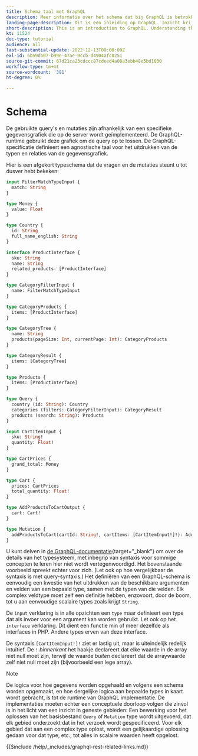 ```yaml
---
title: Schema taal met GraphQL
description: Meer informatie over het schema dat bij GraphQL is betrokken. Lees een beschrijving van het schema, samen met enkele interessante patronen en manieren om het schema te lezen.
landing-page-description: Dit is een inleiding op GraphQL. Inzicht krijgen in het schema en hoe sommige elementen worden geïnterpreteerd
short-description: This is an introduction to GraphQL. Understanding the schema and how to interpret some of the elements
kt: 11524
doc-type: tutorial
audience: all
last-substantial-update: 2022-12-13T00:00:00Z
exl-id: 6b59db07-b99e-47ae-9ccb-d4904afc8251
source-git-commit: 67d21ca23cdccc87cdeed4a08a3ebb48e5bd1030
workflow-type: tm+mt
source-wordcount: '381'
ht-degree: 0%

---
```


# Schema

De gebruikte query&#39;s en mutaties zijn afhankelijk van een specifieke gegevensgrafiek die op de server wordt geïmplementeerd. De GraphQL-runtime gebruikt deze grafiek om de query op te lossen. De GraphQL-specificatie definieert een agnostische taal voor het uitdrukken van de typen en relaties van de gegevensgrafiek.

Hier is een afgekort typeschema dat de vragen en de mutaties steunt u tot dusver hebt bekeken:

```graphql
input FilterMatchTypeInput {
  match: String
}

type Money {
  value: Float
}

type Country {
  id: String
  full_name_english: String
}

interface ProductInterface {
  sku: String
  name: String
  related_products: [ProductInterface]
}

type CategoryFilterInput {
  name: FilterMatchTypeInput
}

type CategoryProducts {
  items: [ProductInterface]
}

type CategoryTree {
  name: String
  products(pageSize: Int, currentPage: Int): CategoryProducts
}

type CategoryResult {
  items: [CategoryTree]
}

type Products {
  items: [ProductInterface]
}

type Query {
  country (id: String): Country
  categories (filters: CategoryFilterInput): CategoryResult
  products (search: String): Products
}

input CartItemInput {
  sku: String!
  quantity: Float!
}

type CartPrices {
  grand_total: Money
}

type Cart {
  prices: CartPrices
  total_quantity: Float!
}

type AddProductsToCartOutput {
  cart: Cart!
}

type Mutation {
  addProductsToCart(cartId: String!, cartItems: [CartItemInput!]!): AddProductsToCartOutput
}
```

U kunt delven in [de GraphQL-documentatie](https://graphql.org/learn/schema/){target="_blank"} om over de details van het typesysteem, met inbegrip van syntaxis voor sommige concepten te leren hier niet wordt vertegenwoordigd. Het bovenstaande voorbeeld spreekt echter voor zich. (Let ook op hoe vergelijkbaar de syntaxis is met query-syntaxis.) Het definiëren van een GraphQL-schema is eenvoudig een kwestie van het uitdrukken van de beschikbare argumenten en velden van een bepaald type, samen met de typen van die velden. Elk complex veldtype moet zelf een definitie hebben, enzovoort, door de boom, tot u aan eenvoudige scalaire types zoals krijgt `String`.

De `input` verklaring is in alle opzichten een `type` maar definieert een type dat als invoer voor een argument kan worden gebruikt. Let ook op het `interface` verklaring. Dit dient een functie min of meer dezelfde als interfaces in PHP. Andere types erven van deze interface.

De syntaxis `[CartItemInput!]!` ziet er lastig uit, maar is uiteindelijk redelijk intuïtief. De `!` _binnenkant_ het haakje declareert dat elke waarde in de array niet null moet zijn, terwijl de waarde _buiten_ declareert dat de arraywaarde zelf niet null moet zijn (bijvoorbeeld een lege array).

>[!NOTE]
>
>De logica voor hoe gegevens worden opgehaald en volgens een schema worden opgemaakt, en hoe dergelijke logica aan bepaalde types in kaart wordt gebracht, is tot de runtime van GraphQL implementatie. De implementaties moeten echter een conceptuele doorloop volgen die zinvol is in het licht van een inzicht in geneste gebieden: Een bewerking voor het oplossen van het basisbestand `Query` of `Mutation` type wordt uitgevoerd, dat elk gebied onderzoekt dat in het verzoek wordt gespecificeerd. Voor elk gebied dat aan een complex type oplost, wordt een gelijkaardige oplossing gedaan voor dat type, etc., tot alles in scalaire waarden heeft opgelost.

{{$include /help/_includes/graphql-rest-related-links.md}}
